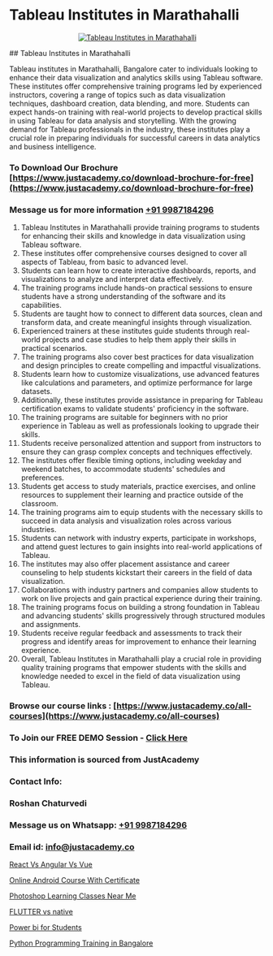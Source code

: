 # Tableau Institutes in Marathahalli

<p align="center">
  <a href="https://justacademy.co/course-detail/tableau-training">
    <img src="https://justacademy.co/storage2/course_image/1709718933_course_image.webp" alt="Tableau Institutes in Marathahalli">
  </a>
</p>
## Tableau Institutes in Marathahalli

Tableau institutes in Marathahalli, Bangalore cater to individuals looking to enhance their data visualization and analytics skills using Tableau software. These institutes offer comprehensive training programs led by experienced instructors, covering a range of topics such as data visualization techniques, dashboard creation, data blending, and more. Students can expect hands-on training with real-world projects to develop practical skills in using Tableau for data analysis and storytelling. With the growing demand for Tableau professionals in the industry, these institutes play a crucial role in preparing individuals for successful careers in data analytics and business intelligence.
### To Download Our Brochure [https://www.justacademy.co/download-brochure-for-free](https://www.justacademy.co/download-brochure-for-free)
### Message us for more information [+91 9987184296](https://api.whatsapp.com/send?phone=919987184296)
1) Tableau Institutes in Marathahalli provide training programs to students for enhancing their skills and knowledge in data visualization using Tableau software.
2) These institutes offer comprehensive courses designed to cover all aspects of Tableau, from basic to advanced level.
3) Students can learn how to create interactive dashboards, reports, and visualizations to analyze and interpret data effectively.
4) The training programs include hands-on practical sessions to ensure students have a strong understanding of the software and its capabilities.
5) Students are taught how to connect to different data sources, clean and transform data, and create meaningful insights through visualization.
6) Experienced trainers at these institutes guide students through real-world projects and case studies to help them apply their skills in practical scenarios.
7) The training programs also cover best practices for data visualization and design principles to create compelling and impactful visualizations.
8) Students learn how to customize visualizations, use advanced features like calculations and parameters, and optimize performance for large datasets.
9) Additionally, these institutes provide assistance in preparing for Tableau certification exams to validate students' proficiency in the software.
10) The training programs are suitable for beginners with no prior experience in Tableau as well as professionals looking to upgrade their skills.
11) Students receive personalized attention and support from instructors to ensure they can grasp complex concepts and techniques effectively.
12) The institutes offer flexible timing options, including weekday and weekend batches, to accommodate students' schedules and preferences.
13) Students get access to study materials, practice exercises, and online resources to supplement their learning and practice outside of the classroom.
14) The training programs aim to equip students with the necessary skills to succeed in data analysis and visualization roles across various industries.
15) Students can network with industry experts, participate in workshops, and attend guest lectures to gain insights into real-world applications of Tableau.
16) The institutes may also offer placement assistance and career counseling to help students kickstart their careers in the field of data visualization.
17) Collaborations with industry partners and companies allow students to work on live projects and gain practical experience during their training.
18) The training programs focus on building a strong foundation in Tableau and advancing students' skills progressively through structured modules and assignments.
19) Students receive regular feedback and assessments to track their progress and identify areas for improvement to enhance their learning experience.
20) Overall, Tableau Institutes in Marathahalli play a crucial role in providing quality training programs that empower students with the skills and knowledge needed to excel in the field of data visualization using Tableau.

### Browse our course links : [https://www.justacademy.co/all-courses](https://www.justacademy.co/all-courses) 
### To Join our FREE DEMO Session - [Click Here](https://www.justacademy.co/register-for-course-demo)


### This information is sourced from JustAcademy
### Contact Info:
### Roshan Chaturvedi
### Message us on Whatsapp: [+91 9987184296](https://api.whatsapp.com/send?phone=919987184296)
### Email id: [info@justacademy.co](mailto:info@justacademy.co)
                
[React Vs Angular Vs Vue](https://www.linkedin.com/pulse/react-vs-angular-vue-justacademy-pune-huktc?trackingId=JzpwjbiQYy4ifCGEMNHR6A%3D%3D&lipi=urn%3Ali%3Apage%3Ad_flagship3_company_admin%3BXS20KxDuR2OiZGdryJTcxQ%3D%3D)

[Online Android Course With Certificate](https://www.linkedin.com/pulse/online-android-course-certificate-justacademy-kolkata-8gsvc/)

[Photoshop Learning Classes Near Me](https://medium.com/@roneet705/photoshop-learning-classes-near-me-bbabfab27219)

[FLUTTER vs native](https://medium.com/@prempja40/flutter-vs-native-f83a6af1312d)

[Power bi for Students](https://justacademyin.github.io/justacademy/power-bi-for-students)

[Python Programming Training in Bangalore](https://justacademyin.github.io/justacademy/python-programming-training-in-bangalore)

